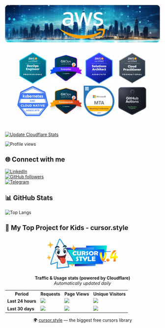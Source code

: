 
  <img src="assets/top_bg_.png" alt="Background">

##

<p align="center">
<img width="104px" src="assets/devops-pro.png">
<img width="104px" src="assets/gitops-ent.png">
<img width="104px" src="assets/solut-assoc.png">
<img width="104px" src="assets/aws-pract.png">
<img width="104px" src="assets/koob.png">
<img width="104px" src="assets/gitops-fund.png">
<img width="104px" src="assets/mta.png">
<img width="104px" src="assets/image.png">
  
</p>

<br/>

[![Update Cloudflare Stats](https://github.com/wonchoe/wonchoe/actions/workflows/main.yml/badge.svg)](https://github.com/wonchoe/wonchoe/actions/workflows/main.yml)

![Profile views](https://komarev.com/ghpvc/?username=wonchoe&label=Profile%20views&color=0e75b6&style=flat)


## 🌐 Connect with me  
[![LinkedIn](https://img.shields.io/badge/LinkedIn-Connect-blue?logo=linkedin&style=for-the-badge)](https://linkedin.com/in/oleksisem/)  
[![GitHub followers](https://img.shields.io/github/followers/wonchoe?label=Follow&logo=github&style=for-the-badge)](https://github.com/wonchoe)  
[![Telegram](https://img.shields.io/badge/Telegram-Contact-blue?logo=telegram&style=for-the-badge)](https://t.me/wonchoe)



## 📊 GitHub Stats  

![Top Langs](https://github-readme-stats.vercel.app/api/top-langs/?username=wonchoe&layout=compact&theme=tokyonight)  


## 🌈 My Top Project for Kids - cursor.style

<p align="center">
  <img src="logo.png" alt="cursor.style logo" width="250"/>
</p>

<p align="center">
  <b>Traffic & Usage stats (powered by Cloudflare)</b><br/>
  <i>Automatically updated daily</i>
</p>

<div align="center">
<!-- CF-STATS:START -->

<table>
  <tr>
    <th>Period</th>
    <th>Requests</th>
    <th>Page Views</th>
    <th>Unique Visitors</th>
  </tr>
  <tr>
    <td><b>Last 24 hours</b></td>
    <td><img src="https://img.shields.io/badge/🌐 757,086-1DA1F2?style=for-the-badge"/></td>
    <td><img src="https://img.shields.io/badge/👀 69,229-2ecc71?style=for-the-badge"/></td>
    <td><img src="https://img.shields.io/badge/👥 55,412-f1c40f?style=for-the-badge"/></td>
  </tr>
  <tr>
    <td><b>Last 30 days</b></td>
    <td><img src="https://img.shields.io/badge/🌐 39,166,958-1DA1F2?style=for-the-badge"/></td>
    <td><img src="https://img.shields.io/badge/👀 1,568,215-2ecc71?style=for-the-badge"/></td>
    <td><img src="https://img.shields.io/badge/👥 352,548-f1c40f?style=for-the-badge"/></td>
  </tr>
</table>

<!-- CF-STATS:END -->
</div>
<p align="center">
  🌍 <a href="https://cursor.style">cursor.style</a> — the biggest free cursors library
</p>
